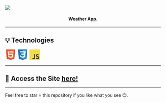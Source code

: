 <img align="center" src="https://i.pcmag.com/imagery/articles/03U965EfZRPm5LLqw1rei78-9..v1569484179.jpg">
<h4 align="center">Weather App.</h4>

<hr>

## 💡 Technologies

  <p align="left">
    <img src="https://raw.githubusercontent.com/devicons/devicon/d00d0969292a6569d45b06d3f350f463a0107b0d/icons/html5/html5-original.svg" alt="html5" width="35" height="35"/>
    <img src="https://raw.githubusercontent.com/devicons/devicon/d00d0969292a6569d45b06d3f350f463a0107b0d/icons/css3/css3-original.svg" alt="css3" width="35" height="35"/>
    <img src="https://raw.githubusercontent.com/devicons/devicon/d00d0969292a6569d45b06d3f350f463a0107b0d/icons/javascript/javascript-original.svg" alt="javascript" width="35" height="35"/>
  </p>
<hr>

<h2>📍 Access the Site <a href="http://weather-app-rho-sand.vercel.app/">here!</a></h2>

<hr>

Feel free to star ⭐ this repository if you like what you see 😉.
